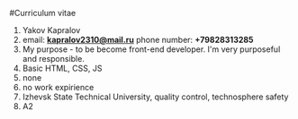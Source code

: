 #Curriculum vitae
1. Yakov Kapralov
2. email: **kapralov2310@mail.ru** phone number: **+79828313285**
3. My purpose - to be become front-end developer. I'm very purposeful and responsible.
4. Basic HTML, CSS, JS
5. none
6. no work expirience
7. Izhevsk State Technical University, quality control, technosphere safety
8. A2